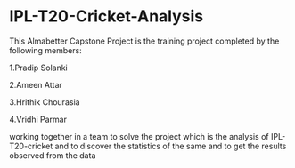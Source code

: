 # IPL-T20-Cricket-Analysis
This Almabetter Capstone Project is the training project completed by the following members:

1.Pradip Solanki

2.Ameen Attar

3.Hrithik Chourasia

4.Vridhi Parmar

working together in a team to solve the project which is the analysis of IPL-T20-cricket and to discover the statistics of the same and to get the results observed from the data
